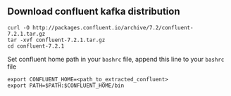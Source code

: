 ## Download confluent kafka distribution
```shell
curl -O http://packages.confluent.io/archive/7.2/confluent-7.2.1.tar.gz
tar -xvf confluent-7.2.1.tar.gz
cd confluent-7.2.1
```
Set confluent home path in your `bashrc` file, append this line to your `bashrc` file
```shell
export CONFLUENT_HOME=<path_to_extracted_confluent>
export PATH=$PATH:$CONFLUENT_HOME/bin
```
